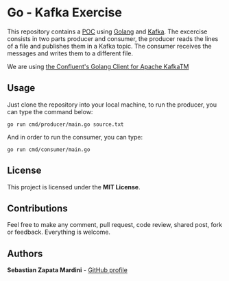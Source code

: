# Go - Kafka Exercise

This repository contains a [POC](https://en.wikipedia.org/wiki/Proof_of_concept) using [Golang](https://golang.org/) and [Kafka](https://kafka.apache.org/). The excercise consists in two parts producer and consumer, the producer reads the lines of a file and publishes them in a Kafka topic. The consumer receives the messages and writes them to a different file.

We are using [the Confluent's Golang Client for Apache KafkaTM](https://github.com/confluentinc/confluent-kafka-go#confluents-golang-client-for-apache-kafkatm)

## Usage

Just clone the repository into your local machine, to run the producer, you can type the command below:

```
go run cmd/producer/main.go source.txt
```

And in order to run the consumer, you can type:

```
go run cmd/consumer/main.go
```

## License

This project is licensed under the **MIT License**.

## Contributions
Feel free to make any comment, pull request, code review, shared post, fork or feedback. Everything is welcome.

## Authors

**Sebastian Zapata Mardini** - [GitHub profile](https://github.com/Mardiniii)
